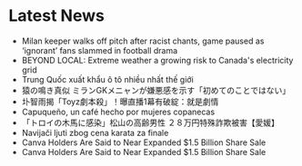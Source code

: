 # Latest News
-  Milan keeper walks off pitch after racist chants, game paused as ‘ignorant’ fans slammed in football drama
-  BEYOND LOCAL: Extreme weather a growing risk to Canada's electricity grid
-  Trung Quốc xuất khẩu ô tô nhiều nhất thế giới
-  猿の鳴き真似 ミランGKメニャンが嫌悪感を示す「初めてのことではない」
-  圤智雨揭「Toyz劇本殺」！曝直播1幕有破綻：就是劇情
-  Capuqueño, un café hecho por mujeres copanecas
-  「トロイの木馬に感染」松山の高齢男性 ２８万円特殊詐欺被害【愛媛】
-  Navijači ljuti zbog cena karata za finale
-  Canva Holders Are Said to Near Expanded $1.5 Billion Share Sale
-  Canva Holders Are Said to Near Expanded $1.5 Billion Share Sale
